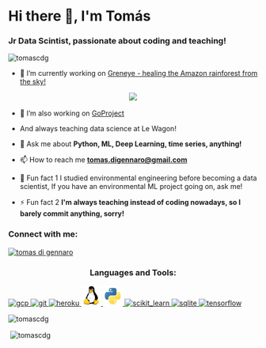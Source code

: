 <h1 align="left">Hi there 👋, I'm Tomás</h1>
<h3 align="left">Jr Data Scintist, passionate about coding and teaching!</h3>

<p align="left"> <img src="https://komarev.com/ghpvc/?username=tomascdg&label=Profile%20views&color=0e75b6&style=flat" alt="tomascdg" /> </p>

- 🔭 I’m currently working on [Greneye - healing the Amazon rainforest from the sky!](https://github.com/TomasCDG/greeneye)

<div style="text-align:center"><img src="https://github.com/TomasCDG/TomasCDG/Greeneye.png" /></div>

- 👯 I’m also working on [GoProject](https://github.com/julietahocsman/goproject)

- And always teaching data science at Le Wagon!

- 💬 Ask me about **Python, ML, Deep Learning, time series, anything!**

- 📫 How to reach me **tomas.digennaro@gmail.com**

- 📄 Fun fact 1  I studied environmental engineering before becoming a data scientist, If you have an environmental ML project going on, ask me!

- ⚡ Fun fact 2 **I'm always teaching instead of coding nowadays, so I barely commit anything, sorry!**

<h3 align="left">Connect with me:</h3>
<p align="left">
<a href="https://linkedin.com/in/tomas di gennaro" target="blank"><img align="center" src="https://cdn.jsdelivr.net/npm/simple-icons@3.0.1/icons/linkedin.svg" alt="tomas di gennaro" height="30" width="40" /></a>
</p>

<h3 align="center">Languages and Tools:</h3>
<p align="left"> <a href="https://cloud.google.com" target="_blank"> <img src="https://www.vectorlogo.zone/logos/google_cloud/google_cloud-icon.svg" alt="gcp" width="40" height="40"/> </a> <a href="https://git-scm.com/" target="_blank"> <img src="https://www.vectorlogo.zone/logos/git-scm/git-scm-icon.svg" alt="git" width="40" height="40"/> </a> <a href="https://heroku.com" target="_blank"> <img src="https://www.vectorlogo.zone/logos/heroku/heroku-icon.svg" alt="heroku" width="40" height="40"/> </a> <a href="https://www.linux.org/" target="_blank"> <img src="https://raw.githubusercontent.com/devicons/devicon/master/icons/linux/linux-original.svg" alt="linux" width="40" height="40"/> </a> <a href="https://www.python.org" target="_blank"> <img src="https://raw.githubusercontent.com/devicons/devicon/master/icons/python/python-original.svg" alt="python" width="40" height="40"/> </a> <a href="https://scikit-learn.org/" target="_blank"> <img src="https://upload.wikimedia.org/wikipedia/commons/0/05/Scikit_learn_logo_small.svg" alt="scikit_learn" width="40" height="40"/> </a> <a href="https://www.sqlite.org/" target="_blank"> <img src="https://www.vectorlogo.zone/logos/sqlite/sqlite-icon.svg" alt="sqlite" width="40" height="40"/> </a> <a href="https://www.tensorflow.org" target="_blank"> <img src="https://www.vectorlogo.zone/logos/tensorflow/tensorflow-icon.svg" alt="tensorflow" width="40" height="40"/> </a> </p>

<p><img align="center" src="https://github-readme-stats.vercel.app/api/top-langs?username=tomascdg&show_icons=true&locale=en&layout=compact" alt="tomascdg" /></p>

<p>&nbsp;<img align="center" src="https://github-readme-stats.vercel.app/api?username=tomascdg&show_icons=true&locale=en" alt="tomascdg" /></p>
